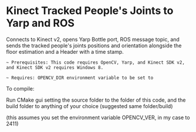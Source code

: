 Kinect Tracked People's Joints to Yarp and ROS
===

Connects to Kinect v2, opens Yarp Bottle port, ROS message topic, and sends the tracked people's joints positions and orientation alongside the floor estimation and a Header with a time stamp.

~~~~~~~~~~~~~~~~
~ Prerequisites: This code requires OpenCV, Yarp, and Kinect SDK v2, and Kinect SDK v2 requires Windows 8.

~ Requires: OPENCV_DIR environment variable to be set to 
~~~~~~~~~~~~~~~~

To compile:

Run CMake gui setting the source folder to the folder of this code, and the build folder to anything of your choice (suggested same folder/build)



(this assumes you set the environment variable OPENCV_VER, in my case to 2411)
